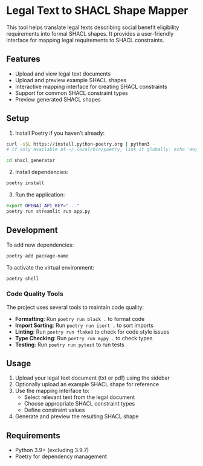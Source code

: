 # Legal Text to SHACL Shape Mapper

This tool helps translate legal texts describing social benefit eligibility requirements into formal SHACL shapes. It provides a user-friendly interface for mapping legal requirements to SHACL constraints.

## Features

- Upload and view legal text documents
- Upload and preview example SHACL shapes
- Interactive mapping interface for creating SHACL constraints
- Support for common SHACL constraint types
- Preview generated SHACL shapes

## Setup

1. Install Poetry if you haven't already:
```bash
curl -sSL https://install.python-poetry.org | python3 -
# if only available at ~/.local/bin/poetry, link it globally: echo 'export PATH="$HOME/.local/bin:$PATH"' >> ~/.zshrc
```

```bash
cd shacl_generator
```

2. Install dependencies:
```bash
poetry install
```

3. Run the application:
```bash
export OPENAI_API_KEY="..."
poetry run streamlit run app.py
```

## Development

To add new dependencies:
```bash
poetry add package-name
```

To activate the virtual environment:
```bash
poetry shell
```

### Code Quality Tools

The project uses several tools to maintain code quality:

- **Formatting**: Run `poetry run black .` to format code
- **Import Sorting**: Run `poetry run isort .` to sort imports
- **Linting**: Run `poetry run flake8` to check for code style issues
- **Type Checking**: Run `poetry run mypy .` to check types
- **Testing**: Run `poetry run pytest` to run tests

## Usage

1. Upload your legal text document (txt or pdf) using the sidebar
2. Optionally upload an example SHACL shape for reference
3. Use the mapping interface to:
   - Select relevant text from the legal document
   - Choose appropriate SHACL constraint types
   - Define constraint values
4. Generate and preview the resulting SHACL shape

## Requirements

- Python 3.9+ (excluding 3.9.7)
- Poetry for dependency management 